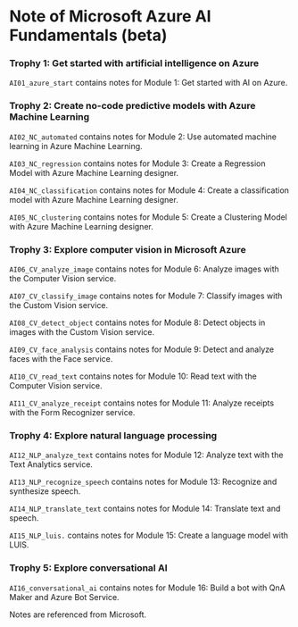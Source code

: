 
Note of Microsoft Azure AI Fundamentals (beta)
==============================================

### Trophy 1: Get started with artificial intelligence on Azure

`AI01_azure_start` contains notes for Module 1: Get started with AI on Azure.

### Trophy 2: Create no-code predictive models with Azure Machine Learning

`AI02_NC_automated` contains notes for Module 2: Use automated machine learning in Azure Machine Learning.

`AI03_NC_regression` contains notes for Module 3: Create a Regression Model with Azure Machine Learning designer.

`AI04_NC_classification` contains notes for Module 4: Create a classification model with Azure Machine Learning designer.

`AI05_NC_clustering` contains notes for Module 5: Create a Clustering Model with Azure Machine Learning designer.

### Trophy 3: Explore computer vision in Microsoft Azure

`AI06_CV_analyze_image` contains notes for Module 6: Analyze images with the Computer Vision service.

`AI07_CV_classify_image` contains notes for Module 7: Classify images with the Custom Vision service.

`AI08_CV_detect_object` contains notes for Module 8: Detect objects in images with the Custom Vision service.

`AI09_CV_face_analysis` contains notes for Module 9: Detect and analyze faces with the Face service.

`AI10_CV_read_text` contains notes for Module 10: Read text with the Computer Vision service.

`AI11_CV_analyze_receipt` contains notes for Module 11: Analyze receipts with the Form Recognizer service.

### Trophy 4: Explore natural language processing

`AI12_NLP_analyze_text` contains notes for Module 12: Analyze text with the Text Analytics service.

`AI13_NLP_recognize_speech` contains notes for Module 13: Recognize and synthesize speech.

`AI14_NLP_translate_text` contains notes for Module 14: Translate text and speech.

`AI15_NLP_luis.` contains notes for Module 15: Create a language model with LUIS.

### Trophy 5: Explore conversational AI

`AI16_conversational_ai` contains notes for Module 16: Build a bot with QnA Maker and Azure Bot Service.

Notes are referenced from Microsoft.
